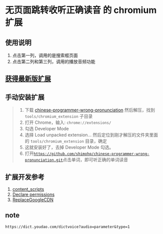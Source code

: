# 无页面跳转收听正确读音 的 chromium 扩展

## 使用说明

1. 点击第一列，调用的是搜索框页面
1. 点击第二列和第三列，调用的播放音频功能

## [获得最新版扩展](https://github.com/jingjingxyk/chinese-programmer-wrong-pronunciation-chromium-extension.git)

## 手动安装扩展

> 1. 下载 [chinese-programmer-wrong-pronunciation](https://github.com/shimohq/chinese-programmer-wrong-pronunciation/archive/refs/heads/master.zip) 然后解压，找到 `tools/chromium_extension` 子目录
> 2. 打开 Chrome，输入: `chrome://extensions/`
> 3. 勾选 Developer Mode
> 4. 选择 Load unpacked extension... 然后定位到刚才解压的文件夹里面的 `tools/chromium_extension` 目录，确定
> 5. 这就安装好了，去掉 Developer Mode 勾选。
> 6. 打开[`https://github.com/shimohq/chinese-programmer-wrong-pronunciation.git`](https://github.com/shimohq/chinese-programmer-wrong-pronunciation.git)点击单词，即可听正确的单词读音

## 扩展开发参考

1. [content_scripts](https:////developer.chrome.com/docs/extensions/mv3/content_scripts/)
1. [Declare permissions](https:////developer.chrome.com/docs/extensions/mv3/declare_permissions/)
1. [ReplaceGoogleCDN](https://github.com/justjavac/ReplaceGoogleCDN.git)

## note

```text
https://dict.youdao.com/dictvoice?audio=parameter&type=1

```
